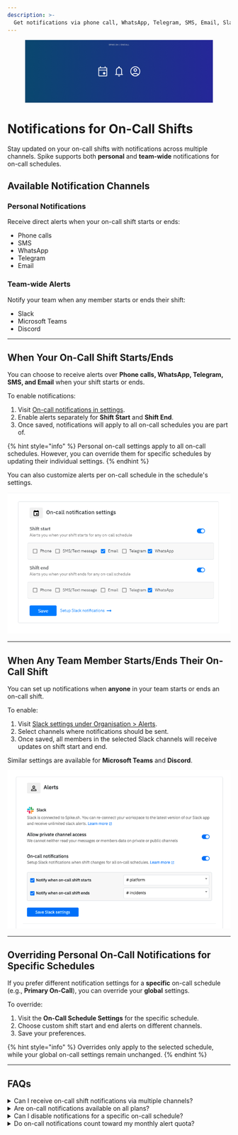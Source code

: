 ```yaml
---
description: >-
  Get notifications via phone call, WhatsApp, Telegram, SMS, Email, Slack, Microsoft Teams, and Discord when your on-call shift starts and ends.
---
```

<figure><img src="../.gitbook/assets/oncall/oncall-notifications--cover.png" alt="On-call shift rotations alerts on Spike"><figcaption></figcaption></figure>

# Notifications for On-Call Shifts

Stay updated on your on-call shifts with notifications across multiple channels. Spike supports both **personal** and **team-wide** notifications for on-call schedules.

## Available Notification Channels

### **Personal Notifications**
Receive direct alerts when your on-call shift starts or ends:
- Phone calls
- SMS
- WhatsApp
- Telegram
- Email

### **Team-wide Alerts**
Notify your team when any member starts or ends their shift:
- Slack
- Microsoft Teams
- Discord

---

## When Your On-Call Shift Starts/Ends

You can choose to receive alerts over **Phone calls, WhatsApp, Telegram, SMS, and Email** when your shift starts or ends. 

To enable notifications:
1. Visit [On-call notifications in settings](https://app.spike.sh/settings/personal-on-call).
2. Enable alerts separately for **Shift Start** and **Shift End**.
3. Once saved, notifications will apply to all on-call schedules you are part of.

{% hint style="info" %}
Personal on-call settings apply to all on-call schedules. However, you can override them for specific schedules by updating their individual settings.
{% endhint %}

You can also customize alerts per on-call schedule in the schedule's settings.

![Personal On-call notifications](<../.gitbook/assets/oncall/oncall-notifications.png>)

---

## When Any Team Member Starts/Ends Their On-Call Shift

You can set up notifications when **anyone** in your team starts or ends an on-call shift. 

To enable:
1. Visit [Slack settings under Organisation > Alerts](https://app.spike.sh/settings/general/alerts).
2. Select channels where notifications should be sent.
3. Once saved, all members in the selected Slack channels will receive updates on shift start and end.

Similar settings are available for **Microsoft Teams** and **Discord**.

![Slack notifications for shift start and ends](<../.gitbook/assets/oncall/oncall-notifications--slack.png>)

---

## Overriding Personal On-Call Notifications for Specific Schedules

If you prefer different notification settings for a **specific** on-call schedule (e.g., **Primary On-Call**), you can override your **global** settings.

To override:
1. Visit the **On-Call Schedule Settings** for the specific schedule.
2. Choose custom shift start and end alerts on different channels.
3. Save your preferences.

{% hint style="info" %}
Overrides only apply to the selected schedule, while your global on-call settings remain unchanged.
{% endhint %}

---

## FAQs
<details> <summary>Can I receive on-call shift notifications via multiple channels?</summary> Yes, you can enable multiple channels such as **Phone calls, SMS, WhatsApp, Telegram, and Email** for personal notifications. Team-wide notifications can be sent to **Slack, Microsoft Teams, and Discord**. </details> 
<details> <summary>Are on-call notifications available on all plans?</summary> Yes, on-call notifications are available on all plans. </details>
<details> <summary>Can I disable notifications for a specific on-call schedule?</summary> No, notifications apply to all on-call schedules globally. If you wish to disable them, you will need to turn off **on-call notifications** in your [personal settings](https://app.spike.sh/settings/personal-on-call). </details>
<details>  
<summary>Do on-call notifications count toward my monthly alert quota?</summary>  
Yes, for plans with limited alerts per month, **on-call shift notifications** are included in your monthly quota.  
</details>